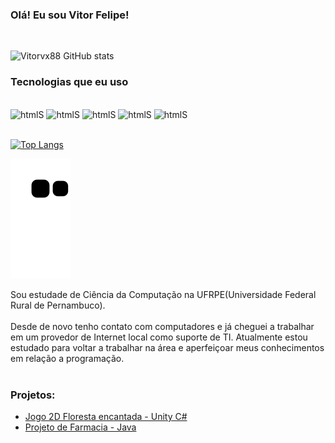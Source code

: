 
### Olá! Eu sou Vitor Felipe!
</br>

![Vitorvx88 GitHub stats](https://github-readme-stats.vercel.app/api?username=Vitorvx88&show_icons=true&theme=dracula)

### Tecnologias que eu uso

<div style="display: inline_block"><br/>
    <img onlign="center" alt="htmlS" src="https://img.shields.io/badge/C%23-239120?style=for-the-badge&logo=c-sharp&logoColor=white"/>
    <img onlign="center" alt="htmlS" src="https://img.shields.io/badge/JavaScript-323330?style=for-the-badge&logo=javascript&logoColor=F7DF1E"/>
    <img onlign="center" alt="htmlS" src="https://img.shields.io/badge/HTML5-E34F26?style=for-the-badge&logo=html5&logoColor=white"/>
    <img onlign="center" alt="htmlS" src="https://img.shields.io/badge/CSS3-1572B6?style=for-the-badge&logo=css3&logoColor=white"/>
    <img onlign="center" alt="htmlS" src="https://img.shields.io/badge/Java-ED8B00?style=for-the-badge&logo=openjdk&logoColor=white"/>
</div><br/>

[![Top Langs](https://github-readme-stats.vercel.app/api/top-langs/?username=Vitorvx88&hide_progress=false=)](https://github.com/Vitorvx88/)

![Snake animation](https://github.com/rafaballerini/rafaballerini/blob/output/github-contribution-grid-snake.svg)

Sou estudade de Ciência da Computação na UFRPE(Universidade Federal Rural de Pernambuco).
<br/><br/>
Desde de novo tenho contato com computadores e já cheguei a trabalhar em um provedor de Internet local como suporte de TI. Atualmente estou estudado para voltar a trabalhar na área e aperfeiçoar meus conhecimentos em relação a programação.<br/>
<br/>

### Projetos:
- [Jogo 2D Floresta encantada - Unity C#](https://www.youtube.com/watch?v=5MnxpswjfQk)<br/>
- [Projeto de Farmacia - Java](https://youtu.be/kb8Zh8qOM-M)<br/>

